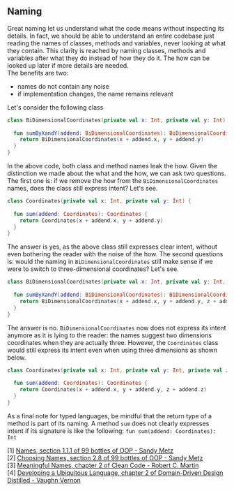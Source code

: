 ## Naming
Great naming let us understand what the code means without inspecting its details. In fact, we should be able
to understand an entire codebase just reading the names of classes, methods and variables, never looking at what they contain.
This clarity is reached by naming classes, methods and variables after what they do instead of how they do it.
The how can be looked up later if more details are needed.   
The benefits are two:
* names do not contain any noise
* if implementation changes, the name remains relevant

Let's consider the following class

```kotlin
class BiDimensionalCoordinates(private val x: Int, private val y: Int) {
  
  fun sumByXandY(addend: BiDimensionalCoordinates): BiDimensionalCoordinates {
    return BiDimensionalCoordinates(x + addend.x, y + addend.y)
  }
}
```

In the above code, both class and method names leak the how. Given the distinction we made about the what and the how,
we can ask two questions. The first one is: if we remove the how from the `BiDimensionalCoordinates` names, does the class
still express intent? Let's see.

```kotlin
class Coordinates(private val x: Int, private val y: Int) {
  
  fun sum(addend: Coordinates): Coordinates {
    return Coordinates(x + addend.x, y + addend.y)
  }
}
```

The answer is yes, as the above class still expresses clear intent, without even bothering the reader with the noise of the how.
The second questions is: would the naming in `BiDimensionalCoordinates` still make sense if we were to switch to three-dimensional
coordinates? Let's see.

```kotlin
class BiDimensionalCoordinates(private val x: Int, private val y: Int, private val z: Int) {
  
  fun sumByXandY(addend: BiDimensionalCoordinates): BiDimensionalCoordinates {
    return BiDimensionalCoordinates(x + addend.x, y + addend.y, z + addend.z)
  }
}
```

The answer is no. `BiDimensionalCoordinates` now does not express its intent anymore as it is lying to the reader:
the names suggest two dimensions coordinates when they are actually three. However, the `Coordinates` class would still express
its intent even when using three dimensions as shown below.

```kotlin
class Coordinates(private val x: Int, private val y: Int, private val z: Int) {
  
  fun sum(addend: Coordinates): Coordinates {
    return Coordinates(x + addend.x, y + addend.y, z + addend.z)
  }
}
```

As a final note for typed languages, be mindful that the return type of a method is part of its naming. A method `sum`
does not clearly expresses intent if its signature is like the following: `fun sum(addend: Coordinates): Int`

[1] [Names, section 1.1.1 of 99 bottles of OOP - Sandy Metz](https://www.goodreads.com/book/show/31183020-99-bottles-of-oop)  
[2] [Choosing Names, section 2.8 of 99 bottles of OOP - Sandy Metz](https://www.goodreads.com/book/show/31183020-99-bottles-of-oop)  
[3] [Meaningful Names, chapter 2 of Clean Code - Robert C. Martin](https://www.goodreads.com/book/show/3735293-clean-code)  
[4] [Developing a Ubiquitous Language, chapter 2 of Domain-Driven Design Distilled - Vaughn Vernon](https://www.barnesandnoble.com/w/domain-driven-design-distilled-vaughn-vernon/1124175630)